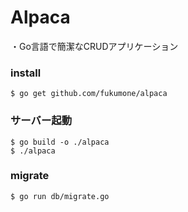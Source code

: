 # Alpaca
・Go言語で簡潔なCRUDアプリケーション

### install

```
$ go get github.com/fukumone/alpaca
```

### サーバー起動

```
$ go build -o ./alpaca
$ ./alpaca
```

### migrate

```
$ go run db/migrate.go
```
